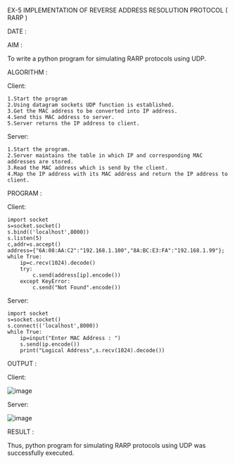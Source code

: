 EX-5 IMPLEMENTATION OF REVERSE ADDRESS RESOLUTION PROTOCOL ( RARP )

DATE :

AIM :

To write a python program for simulating RARP protocols using UDP.

ALGORITHM :

Client:

    1.Start the program
    2.Using datagram sockets UDP function is established.
    3.Get the MAC address to be converted into IP address.
    4.Send this MAC address to server.
    5.Server returns the IP address to client.

Server:

    1.Start the program.
    2.Server maintains the table in which IP and corresponding MAC addresses are stored.
    3.Read the MAC address which is send by the client.
    4.Map the IP address with its MAC address and return the IP address to client.

PROGRAM :

Client:

    import socket
    s=socket.socket()
    s.bind(('localhost',8000))
    s.listen(5)
    c,addr=s.accept()
    address={"6A:08:AA:C2":"192.168.1.100","8A:BC:E3:FA":"192.168.1.99"};
    while True:
        ip=c.recv(1024).decode()
        try:
            c.send(address[ip].encode())
        except KeyError:
            c.send("Not Found".encode()) 
            
Server:

    import socket
    s=socket.socket()
    s.connect(('localhost',8000))
    while True:
        ip=input("Enter MAC Address : ")
        s.send(ip.encode())
        print("Logical Address",s.recv(1024).decode())
        
OUTPUT :

Client:

![image](https://github.com/Sindhuja9585/EX-5/assets/122860624/0e4e089e-dc9a-44e0-a527-33c4871afd50)

Server:

![image](https://github.com/Sindhuja9585/EX-5/assets/122860624/1eb646c0-d7dd-4a86-be4f-d48be31fe022)



RESULT :

Thus, python program for simulating RARP protocols using UDP was successfully executed.


